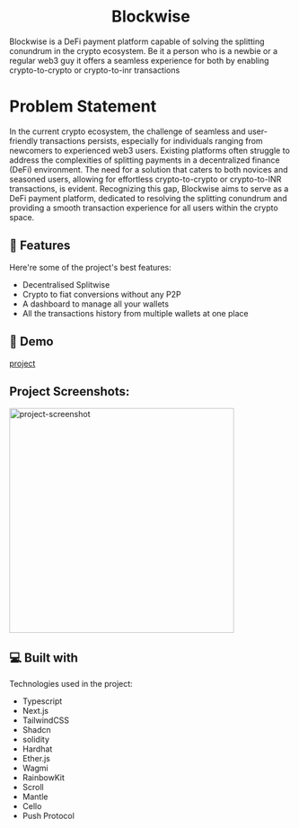 <h1 align="center" id="title">Blockwise</h1>

<p id="description">Blockwise is a DeFi payment platform capable of solving the splitting conundrum in the crypto ecosystem. Be it a person who is a newbie or a regular web3 guy it offers a seamless experience for both by enabling crypto-to-crypto or crypto-to-inr transactions</p>

<h1 >Problem Statement</h1>

<p id="description">
In the current crypto ecosystem, the challenge of seamless and user-friendly transactions persists, especially for individuals ranging from newcomers to experienced web3 users. Existing platforms often struggle to address the complexities of splitting payments in a decentralized finance (DeFi) environment. The need for a solution that caters to both novices and seasoned users, allowing for effortless crypto-to-crypto or crypto-to-INR transactions, is evident. Recognizing this gap, Blockwise aims to serve as a DeFi payment platform, dedicated to resolving the splitting conundrum and providing a smooth transaction experience for all users within the crypto space.</p>

<h2>🧐 Features</h2>

Here're some of the project's best features:

*   Decentralised Splitwise
*   Crypto to fiat conversions without any P2P
*   A dashboard to manage all your wallets
*   All the transactions history from multiple wallets at one place


<h2>🚀 Demo</h2>

[project](project)

<h2>Project Screenshots:</h2>

<img src="" alt="project-screenshot" width="400" height="400/">
  
<h2>💻 Built with</h2>

Technologies used in the project:

*   Typescript
*   Next.js
*   TailwindCSS
*   Shadcn
*   solidity
*   Hardhat
*   Ether.js
*   Wagmi
*   RainbowKit
*   Scroll
*   Mantle
*   Cello
*   Push Protocol
